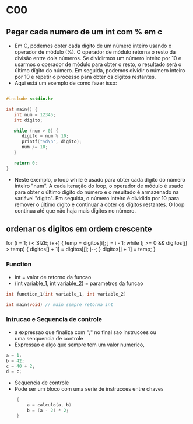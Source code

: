 # C00

## Pegar cada numero de um int com % em c
- Em C, podemos obter cada dígito de um número inteiro usando o operador de módulo (%). O operador de módulo retorna o resto da divisão entre dois números. Se dividirmos um número inteiro por 10 e usarmos o operador de módulo para obter o resto, o resultado será o último dígito do número. Em seguida, podemos dividir o número inteiro por 10 e repetir o processo para obter os dígitos restantes.
- Aqui está um exemplo de como fazer isso:

```c

#include <stdio.h>

int main() {
   int num = 12345;
   int digito;

   while (num > 0) {
      digito = num % 10;
      printf("%d\n", digito);
      num /= 10;
   }

   return 0;
}
```

- Neste exemplo, o loop while é usado para obter cada dígito do número inteiro "num". A cada iteração do loop, o operador de módulo é usado para obter o último dígito do número e o resultado é armazenado na variável "digito". Em seguida, o número inteiro é dividido por 10 para remover o último dígito e continuar a obter os dígitos restantes. O loop continua até que não haja mais dígitos no número.

## ordenar os digitos em ordem crescente
   for (i = 1; i < SIZE; i++) {
      temp = digitos[i];
      j = i - 1;
      while (j >= 0 && digitos[j] > temp) {
         digitos[j + 1] = digitos[j];
         j--;
      }
      digitos[j + 1] = temp;
   }

### Function

- int = valor de retorno da funcao
- (int variable_1, int variable_2) = parametros da funcao
```c
int function_1(int variable_1, int variable_2)

int main(void) // main sempre retorna int 
```

### Intrucao e Sequencia de controle
- a expressao que finaliza com ";" no final sao instrucoes ou\
uma senquencia de controle
- Expressao e algo que sempre tem um valor numerico,
```c
a = 1;
b = 42;
c = 40 + 2;
d = c;
```
- Sequencia de controle
- Pode ser um bloco com uma serie de instrucoes entre chaves
```c
	{
		a = calculo(a, b)
		b = (a - 2) * 2;
	}
```

